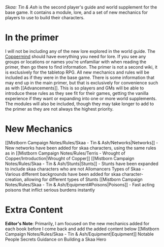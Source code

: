_Skaa: Tin & Ash_ is the second player's guide and world supplement for the base game. It contains a module, lore, and a set of new mechanics for players to use to build their characters.
# In the primer
I will not be including any of the new lore explored in the world guide. The [Coppermind](https://coppermind.net/wiki/Coppermind:Welcome) should have everything you need for lore. If you see any groups or locations or names you're unfamiliar with when reading the primer, then go there to find information. The primer is not a second wiki, it is exclusively for the tabletop RPG.
All new mechanics and rules will be included as if they were in the base game. There is some information that may end up in the main primer, but that is exclusively for convenience such as with [[Advancements]]. This is so players and GMs will be able to introduce these rules as they see fit for their games, getting the vanilla experience if they want or expanding into one or more world supplements.
The modules will also be included, though they may take longer to add to the primer as they are not always the highest priority.
# New Mechanics
[[Mistborn Campaign Notes/Rules/Skaa - Tin & Ash/Networks|Networks]] - New networks have been added for skaa characters, using the same rules as in [[Mistborn Campaign Notes/Rules/Terris - Wrought of Copper/Introduction|Wrought of Copper]]
[[Mistborn Campaign Notes/Rules/Skaa - Tin & Ash/Stunts|Stunts]] - Stunts have been expanded to include skaa characters who are not Allomancers
Types of Skaa - Various different backgrounds have been added for skaa character-creation, allowing for different types of Stunts
[[Mistborn Campaign Notes/Rules/Skaa - Tin & Ash/Equipment#Poisons|Poisons]] - Fast acting poisons that inflict serious burdens instantly
# Extra Content
**Editor's Note**: Primarily, I am focused on the new mechanics added for each book before I come back and add the added content below
[[Mistborn Campaign Notes/Rules/Skaa - Tin & Ash/Equipment|Equipment]]
Notable People
Secrets
Guidance on Building a Skaa Hero